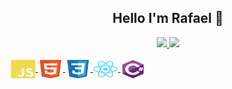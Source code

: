 <div align="center">
  <h2>Hello I'm Rafael 👋</h2>
</div
## 
<div style="display: flex">
<div align="center">
  <a href="https://github.com/rafaelsslva">
  <img height="180em" src="https://github-readme-stats.vercel.app/api?username=rafaelsslva&show_icons=true&theme=react&include_all_commits=true&count_private=true"/>
  <img height="180em" src="https://github-readme-stats.vercel.app/api/top-langs/?username=rafaelsslva&layout=compact&langs_count=7&theme=react"/>
</div>
<div style="display: inline_block"><br>
  <img align="center" alt="Rafael-Js" height="30" width="40" src="https://raw.githubusercontent.com/devicons/devicon/master/icons/javascript/javascript-plain.svg">
  <img align="center" alt="Rafael-HTML" height="30" width="40" src="https://raw.githubusercontent.com/devicons/devicon/master/icons/html5/html5-original.svg">
  <img align="center" alt="Rafael-CSS" height="30" width="40" src="https://raw.githubusercontent.com/devicons/devicon/master/icons/css3/css3-original.svg">
  <img align="center" alt="Rafael-React" height="30" width="40" src="https://raw.githubusercontent.com/devicons/devicon/master/icons/react/react-original.svg">
  <img align="center" alt="Rafael-C#" height="30" width="40" src="https://raw.githubusercontent.com/devicons/devicon/master/icons/csharp/csharp-original.svg">
</div>
</div>

